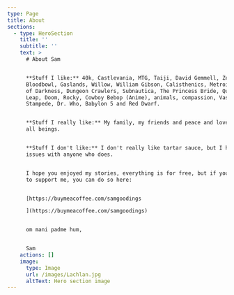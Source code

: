 ```yaml
---
type: Page
title: About
sections:
  - type: HeroSection
    title: ''
    subtitle: ''
    text: >
      # About Sam


      **Stuff I like:** 40k, Castlevania, MTG, Taiji, David Gemmell, Zelda,
      Bloodbowl, Gaslands, Willow, William Gibson, Calisthenics, Metroid, Army
      of Darkness, Dungeon Crawlers, Subnautica, The Princess Bride, Quantum
      Leap, Doom, Rocky, Cowboy Bebop (Anime), animals, compassion, Vash the
      Stampede, Dr. Who, Babylon 5 and Red Dwarf.


      **Stuff I really like:** My family, my friends and peace and love between
      all beings.


      **Stuff I don't like:** I don't really like tartar sauce, but I have no
      issues with anyone who does.


      I hope you enjoyed my stories, everything is for free, but if you'd like
      to support me, you can do so here:


      [https://buymeacoffee.com/samgoodings

      ](https://buymeacoffee.com/samgoodings)


      om mani padme hum,


      Sam
    actions: []
    image:
      type: Image
      url: /images/Lachlan.jpg
      altText: Hero section image
---
```

